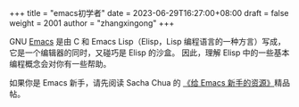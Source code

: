 +++
title = "emacs初学者"
date = 2023-06-29T16:27:00+08:00
draft = false
weight = 2001
author = "zhangxingong"
+++

GNU [Emacs](https://www.gnu.org/software/emacs/) 是由 C 和 Emacs Lisp（Elisp，Lisp 编程语言的一种方言）写成，
它是一个编辑器的同时，又碰巧是 Elisp 的沙盒。
因此，理解 Elisp 中的一些基本编程概念会对你有一些帮助。

如果你是 Emacs 新手，请先阅读 Sacha Chua 的 [《给 Emacs 新手的资源》](https://sachachua.com/blog/2014/04/emacs-beginner-resources/)精品帖。
